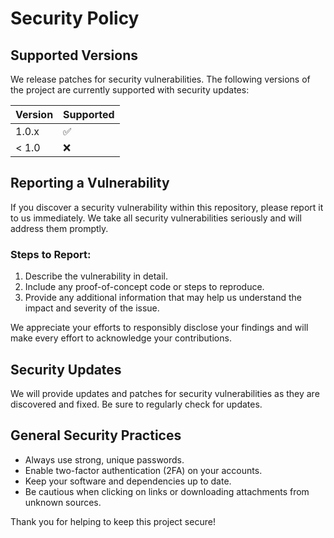 # Security Policy

## Supported Versions

We release patches for security vulnerabilities. The following versions of the project are currently supported with security updates:

| Version | Supported          |
| ------- | ------------------ |
| 1.0.x   | :white_check_mark: |
| < 1.0   | :x:                |

## Reporting a Vulnerability

If you discover a security vulnerability within this repository, please report it to us immediately. We take all security vulnerabilities seriously and will address them promptly.

### Steps to Report:
1. Describe the vulnerability in detail.
2. Include any proof-of-concept code or steps to reproduce.
3. Provide any additional information that may help us understand the impact and severity of the issue.

We appreciate your efforts to responsibly disclose your findings and will make every effort to acknowledge your contributions.

## Security Updates

We will provide updates and patches for security vulnerabilities as they are discovered and fixed. Be sure to regularly check for updates.

## General Security Practices

- Always use strong, unique passwords.
- Enable two-factor authentication (2FA) on your accounts.
- Keep your software and dependencies up to date.
- Be cautious when clicking on links or downloading attachments from unknown sources.

Thank you for helping to keep this project secure!
